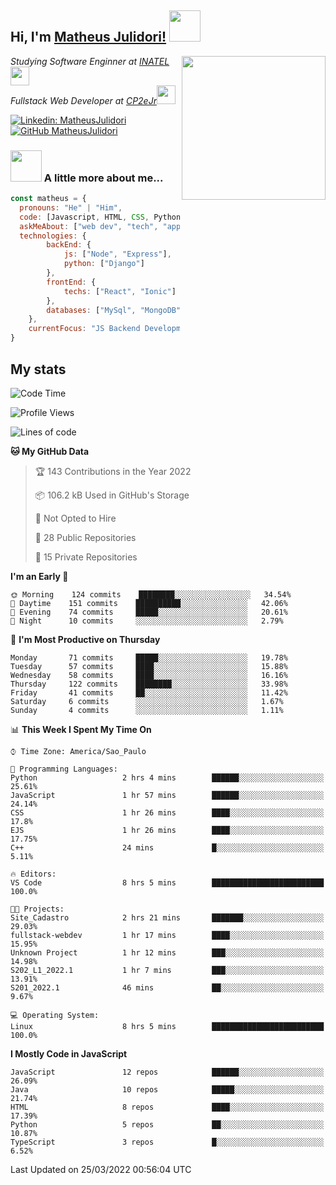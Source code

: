 <h2> Hi, I'm <a href="https://matheusjulidori.github.io" target="_blank">Matheus Julidori!</a> <img src="https://media.giphy.com/media/12oufCB0MyZ1Go/giphy.gif" width="50"></h2>
<img align='right' src="https://media.giphy.com/media/3oKIPnAiaMCws8nOsE/giphy.gif" width="230" height="auto">
<p><em>Studying Software Enginner at <a href="http://www.inatel.br" target="_blank">INATEL</a><img src="https://media.giphy.com/media/fYSnHlufseco8Fh93Z/giphy.gif" width="30"></br>
  Fullstack Web Developer at <a href="http://www.cp2ejr.com.br" target="_blank">CP2eJr</a><img src="https://media.giphy.com/media/WUlplcMpOCEmTGBtBW/giphy.gif" width="30"> 
</em></p>

[![Linkedin: MatheusJulidori](https://img.shields.io/badge/-MatheusJulidori-blue?style=flat-square&logo=Linkedin&logoColor=white&link=https://www.linkedin.com/in/MatheusJulidori/)](https://www.linkedin.com/in/MatheusJulidori/)
[![GitHub MatheusJulidori](https://img.shields.io/github/followers/matheusjulidori?label=follow&style=social)](https://github.com/MatheusJulidori)


### <img src="https://media.giphy.com/media/VgCDAzcKvsR6OM0uWg/giphy.gif" width="50"> A little more about me...  

```javascript
const matheus = {
  pronouns: "He" | "Him",
  code: [Javascript, HTML, CSS, Python, Java, C++, C],
  askMeAbout: ["web dev", "tech", "app dev", "games"],
  technologies: {
        backEnd: {
            js: ["Node", "Express"],
            python: ["Django"]
        },
        frontEnd: {
            techs: ["React", "Ionic"]
        },
        databases: ["MySql", "MongoDB","PostgreSQL"],
    },
    currentFocus: "JS Backend Development",
}
```
<h2>My stats</h2>

<!--START_SECTION:waka-->
![Code Time](http://img.shields.io/badge/Code%20Time-118%20hrs%2051%20mins-blue)

![Profile Views](http://img.shields.io/badge/Profile%20Views-1-blue)

![Lines of code](https://img.shields.io/badge/From%20Hello%20World%20I%27ve%20Written-527%20Thousand%20lines%20of%20code-blue)

**🐱 My GitHub Data** 

> 🏆 143 Contributions in the Year 2022
 > 
> 📦 106.2 kB Used in GitHub's Storage 
 > 
> 🚫 Not Opted to Hire
 > 
> 📜 28 Public Repositories 
 > 
> 🔑 15 Private Repositories  
 > 
**I'm an Early 🐤** 

```text
🌞 Morning    124 commits    ████████░░░░░░░░░░░░░░░░░   34.54% 
🌆 Daytime    151 commits    ██████████░░░░░░░░░░░░░░░   42.06% 
🌃 Evening    74 commits     █████░░░░░░░░░░░░░░░░░░░░   20.61% 
🌙 Night      10 commits     ░░░░░░░░░░░░░░░░░░░░░░░░░   2.79%

```
📅 **I'm Most Productive on Thursday** 

```text
Monday       71 commits     █████░░░░░░░░░░░░░░░░░░░░   19.78% 
Tuesday      57 commits     ████░░░░░░░░░░░░░░░░░░░░░   15.88% 
Wednesday    58 commits     ████░░░░░░░░░░░░░░░░░░░░░   16.16% 
Thursday     122 commits    ████████░░░░░░░░░░░░░░░░░   33.98% 
Friday       41 commits     ██░░░░░░░░░░░░░░░░░░░░░░░   11.42% 
Saturday     6 commits      ░░░░░░░░░░░░░░░░░░░░░░░░░   1.67% 
Sunday       4 commits      ░░░░░░░░░░░░░░░░░░░░░░░░░   1.11%

```


📊 **This Week I Spent My Time On** 

```text
⌚︎ Time Zone: America/Sao_Paulo

💬 Programming Languages: 
Python                   2 hrs 4 mins        ██████░░░░░░░░░░░░░░░░░░░   25.61% 
JavaScript               1 hr 57 mins        ██████░░░░░░░░░░░░░░░░░░░   24.14% 
CSS                      1 hr 26 mins        ████░░░░░░░░░░░░░░░░░░░░░   17.8% 
EJS                      1 hr 26 mins        ████░░░░░░░░░░░░░░░░░░░░░   17.75% 
C++                      24 mins             █░░░░░░░░░░░░░░░░░░░░░░░░   5.11%

🔥 Editors: 
VS Code                  8 hrs 5 mins        █████████████████████████   100.0%

🐱‍💻 Projects: 
Site_Cadastro            2 hrs 21 mins       ███████░░░░░░░░░░░░░░░░░░   29.03% 
fullstack-webdev         1 hr 17 mins        ████░░░░░░░░░░░░░░░░░░░░░   15.95% 
Unknown Project          1 hr 12 mins        ███░░░░░░░░░░░░░░░░░░░░░░   14.98% 
S202_L1_2022.1           1 hr 7 mins         ███░░░░░░░░░░░░░░░░░░░░░░   13.91% 
S201_2022.1              46 mins             ██░░░░░░░░░░░░░░░░░░░░░░░   9.67%

💻 Operating System: 
Linux                    8 hrs 5 mins        █████████████████████████   100.0%

```

**I Mostly Code in JavaScript** 

```text
JavaScript               12 repos            ██████░░░░░░░░░░░░░░░░░░░   26.09% 
Java                     10 repos            █████░░░░░░░░░░░░░░░░░░░░   21.74% 
HTML                     8 repos             ████░░░░░░░░░░░░░░░░░░░░░   17.39% 
Python                   5 repos             ██░░░░░░░░░░░░░░░░░░░░░░░   10.87% 
TypeScript               3 repos             █░░░░░░░░░░░░░░░░░░░░░░░░   6.52%

```



 Last Updated on 25/03/2022 00:56:04 UTC
<!--END_SECTION:waka-->
